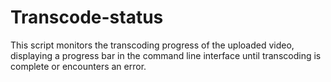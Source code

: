 # Transcode-status
This script monitors the transcoding progress of the uploaded video, displaying a progress bar in the command line interface until transcoding is complete or encounters an error.
